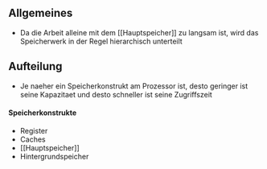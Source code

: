 ## Allgemeines
- Da die Arbeit alleine mit dem [[Hauptspeicher]] zu langsam ist, wird das Speicherwerk in der Regel hierarchisch unterteilt
## Aufteilung
- Je naeher ein Speicherkonstrukt am Prozessor ist, desto geringer ist seine Kapazitaet und desto schneller ist seine Zugriffszeit
#### Speicherkonstrukte
- Register
- Caches
- [[Hauptspeicher]]
- Hintergrundspeicher
